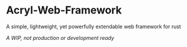 # Acryl-Web-Framework
A simple, lightweight, yet powerfully extendable web framework for rust

_A WIP, not production or development ready_
